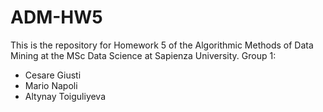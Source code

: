 # ADM-HW5

This is the repository for Homework 5 of the Algorithmic Methods of Data Mining at the MSc Data Science at Sapienza University.
Group 1:
- Cesare Giusti
- Mario Napoli
- Altynay Toiguliyeva
